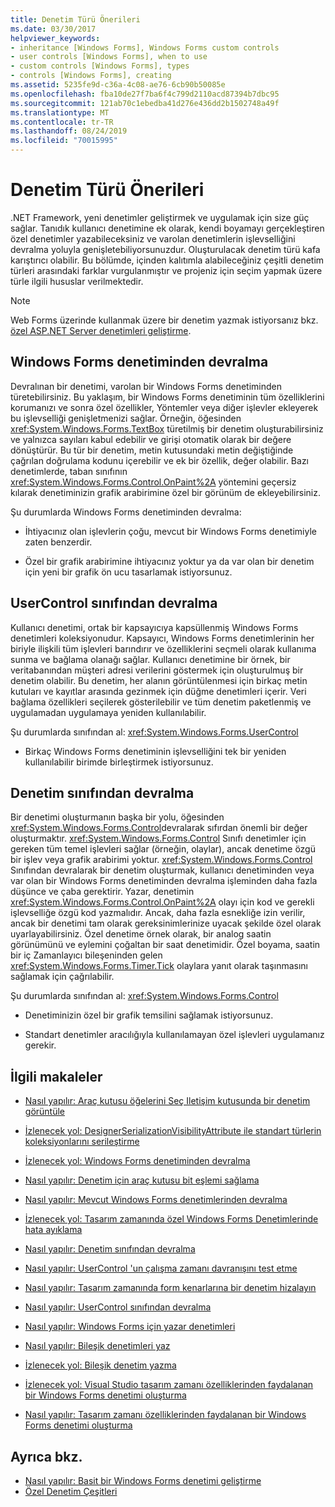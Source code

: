 ```yaml
---
title: Denetim Türü Önerileri
ms.date: 03/30/2017
helpviewer_keywords:
- inheritance [Windows Forms], Windows Forms custom controls
- user controls [Windows Forms], when to use
- custom controls [Windows Forms], types
- controls [Windows Forms], creating
ms.assetid: 5235fe9d-c36a-4c08-ae76-6cb90b50085e
ms.openlocfilehash: fba10de27f7ba6f4c799d2110acd87394b7dbc95
ms.sourcegitcommit: 121ab70c1ebedba41d276e436dd2b1502748a49f
ms.translationtype: MT
ms.contentlocale: tr-TR
ms.lasthandoff: 08/24/2019
ms.locfileid: "70015995"
---
```

# <a name="control-type-recommendations"></a>Denetim Türü Önerileri

.NET Framework, yeni denetimler geliştirmek ve uygulamak için size güç sağlar. Tanıdık kullanıcı denetimine ek olarak, kendi boyamayı gerçekleştiren özel denetimler yazabileceksiniz ve varolan denetimlerin işlevselliğini devralma yoluyla genişletebiliyorsunuzdur. Oluşturulacak denetim türü kafa karıştırıcı olabilir. Bu bölümde, içinden kalıtımla alabileceğiniz çeşitli denetim türleri arasındaki farklar vurgulanmıştır ve projeniz için seçim yapmak üzere türle ilgili hususlar verilmektedir.

> [!NOTE]
> Web Forms üzerinde kullanmak üzere bir denetim yazmak istiyorsanız bkz. [özel ASP.NET Server denetimleri geliştirme](https://docs.microsoft.com/previous-versions/aspnet/zt27tfhy(v=vs.100)).

## <a name="inheriting-from-a-windows-forms-control"></a>Windows Forms denetiminden devralma

Devralınan bir denetimi, varolan bir Windows Forms denetiminden türetebilirsiniz. Bu yaklaşım, bir Windows Forms denetiminin tüm özelliklerini korumanızı ve sonra özel özellikler, Yöntemler veya diğer işlevler ekleyerek bu işlevselliği genişletmenizi sağlar. Örneğin, öğesinden <xref:System.Windows.Forms.TextBox> türetilmiş bir denetim oluşturabilirsiniz ve yalnızca sayıları kabul edebilir ve girişi otomatik olarak bir değere dönüştürür. Bu tür bir denetim, metin kutusundaki metin değiştiğinde çağrılan doğrulama kodunu içerebilir ve ek bir özellik, değer olabilir. Bazı denetimlerde, taban sınıfının <xref:System.Windows.Forms.Control.OnPaint%2A> yöntemini geçersiz kılarak denetiminizin grafik arabirimine özel bir görünüm de ekleyebilirsiniz.

 Şu durumlarda Windows Forms denetiminden devralma:

- İhtiyacınız olan işlevlerin çoğu, mevcut bir Windows Forms denetimiyle zaten benzerdir.

- Özel bir grafik arabirimine ihtiyacınız yoktur ya da var olan bir denetim için yeni bir grafik ön ucu tasarlamak istiyorsunuz.

## <a name="inheriting-from-the-usercontrol-class"></a>UserControl sınıfından devralma

Kullanıcı denetimi, ortak bir kapsayıcıya kapsüllenmiş Windows Forms denetimleri koleksiyonudur. Kapsayıcı, Windows Forms denetimlerinin her biriyle ilişkili tüm işlevleri barındırır ve özelliklerini seçmeli olarak kullanıma sunma ve bağlama olanağı sağlar. Kullanıcı denetimine bir örnek, bir veritabanından müşteri adresi verilerini göstermek için oluşturulmuş bir denetim olabilir. Bu denetim, her alanın görüntülenmesi için birkaç metin kutuları ve kayıtlar arasında gezinmek için düğme denetimleri içerir. Veri bağlama özellikleri seçilerek gösterilebilir ve tüm denetim paketlenmiş ve uygulamadan uygulamaya yeniden kullanılabilir.

Şu durumlarda sınıfından al: <xref:System.Windows.Forms.UserControl>

- Birkaç Windows Forms denetiminin işlevselliğini tek bir yeniden kullanılabilir birimde birleştirmek istiyorsunuz.

## <a name="inheriting-from-the-control-class"></a>Denetim sınıfından devralma

Bir denetimi oluşturmanın başka bir yolu, öğesinden <xref:System.Windows.Forms.Control>devralarak sıfırdan önemli bir değer oluşturmaktır. <xref:System.Windows.Forms.Control> Sınıfı denetimler için gereken tüm temel işlevleri sağlar (örneğin, olaylar), ancak denetime özgü bir işlev veya grafik arabirimi yoktur. <xref:System.Windows.Forms.Control> Sınıfından devralarak bir denetim oluşturmak, kullanıcı denetiminden veya var olan bir Windows Forms denetiminden devralma işleminden daha fazla düşünce ve çaba gerektirir. Yazar, denetimin <xref:System.Windows.Forms.Control.OnPaint%2A> olayı için kod ve gerekli işlevselliğe özgü kod yazmalıdır. Ancak, daha fazla esnekliğe izin verilir, ancak bir denetimi tam olarak gereksinimlerinize uyacak şekilde özel olarak uyarlayabilirsiniz. Özel denetime örnek olarak, bir analog saatin görünümünü ve eylemini çoğaltan bir saat denetimidir. Özel boyama, saatin bir iç Zamanlayıcı bileşeninden gelen <xref:System.Windows.Forms.Timer.Tick> olaylara yanıt olarak taşınmasını sağlamak için çağrılabilir.

Şu durumlarda sınıfından al: <xref:System.Windows.Forms.Control>

- Denetiminizin özel bir grafik temsilini sağlamak istiyorsunuz.

- Standart denetimler aracılığıyla kullanılamayan özel işlevleri uygulamanız gerekir.

## <a name="related-articles"></a>İlgili makaleler

- [Nasıl yapılır: Araç kutusu öğelerini Seç Iletişim kutusunda bir denetim görüntüle](how-to-display-a-control-in-the-choose-toolbox-items-dialog-box.md)

- [İzlenecek yol: DesignerSerializationVisibilityAttribute ile standart türlerin koleksiyonlarını serileştirme](serializing-collections-designerserializationvisibilityattribute.md)

- [İzlenecek yol: Windows Forms denetiminden devralma](walkthrough-inheriting-from-a-windows-forms-control-with-visual-csharp.md)

- [Nasıl yapılır: Denetim için araç kutusu bit eşlemi sağlama](how-to-provide-a-toolbox-bitmap-for-a-control.md)

- [Nasıl yapılır: Mevcut Windows Forms denetimlerinden devralma](how-to-inherit-from-existing-windows-forms-controls.md)

- [İzlenecek yol: Tasarım zamanında özel Windows Forms Denetimlerinde hata ayıklama](walkthrough-debugging-custom-windows-forms-controls-at-design-time.md)

- [Nasıl yapılır: Denetim sınıfından devralma](how-to-inherit-from-the-control-class.md)

- [Nasıl yapılır: UserControl 'un çalışma zamanı davranışını test etme](how-to-test-the-run-time-behavior-of-a-usercontrol.md)

- [Nasıl yapılır: Tasarım zamanında form kenarlarına bir denetim hizalayın](how-to-align-a-control-to-the-edges-of-forms-at-design-time.md)

- [Nasıl yapılır: UserControl sınıfından devralma](how-to-inherit-from-the-usercontrol-class.md)

- [Nasıl yapılır: Windows Forms için yazar denetimleri](how-to-author-controls-for-windows-forms.md)

- [Nasıl yapılır: Bileşik denetimleri yaz](how-to-author-composite-controls.md)

- [İzlenecek yol: Bileşik denetim yazma](walkthrough-authoring-a-composite-control-with-visual-csharp.md)

- [İzlenecek yol: Visual Studio tasarım zamanı özelliklerinden faydalanan bir Windows Forms denetimi oluşturma](creating-a-wf-control-design-time-features.md)

- [Nasıl yapılır: Tasarım zamanı özelliklerinden faydalanan bir Windows Forms denetimi oluşturma](https://docs.microsoft.com/previous-versions/visualstudio/visual-studio-2013/307hck25(v=vs.120))

## <a name="see-also"></a>Ayrıca bkz.

- [Nasıl yapılır: Basit bir Windows Forms denetimi geliştirme](how-to-develop-a-simple-windows-forms-control.md)
- [Özel Denetim Çeşitleri](varieties-of-custom-controls.md)
